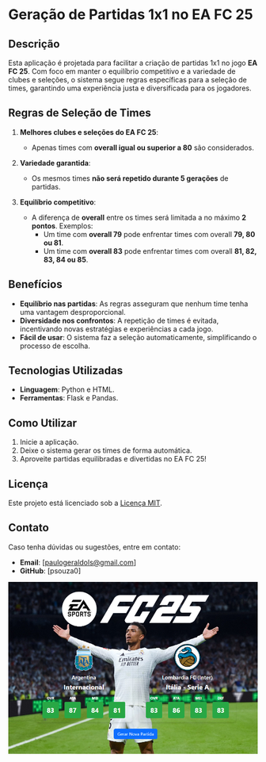 # Geração de Partidas 1x1 no EA FC 25


## Descrição
Esta aplicação é projetada para facilitar a criação de partidas 1x1 no jogo **EA FC 25**.
Com foco em manter o equilíbrio competitivo e a variedade de clubes e seleções, o sistema segue regras específicas para a seleção de times, garantindo uma experiência justa e diversificada para os jogadores.

## Regras de Seleção de Times
1. **Melhores clubes e seleções do EA FC 25**:
   - Apenas times com **overall igual ou superior a 80** são considerados.

2. **Variedade garantida**:
   - Os mesmos times **não será repetido durante 5 gerações** de partidas.

3. **Equilíbrio competitivo**:
   - A diferença de **overall** entre os times será limitada a no máximo **2 pontos**. Exemplos:
     - Um time com **overall 79** pode enfrentar times com overall **79, 80 ou 81**.
     - Um time com **overall 83** pode enfrentar times com overall **81, 82, 83, 84 ou 85**.

## Benefícios
- **Equilíbrio nas partidas**: As regras asseguram que nenhum time tenha uma vantagem desproporcional.
- **Diversidade nos confrontos**: A repetição de times é evitada, incentivando novas estratégias e experiências a cada jogo.
- **Fácil de usar**: O sistema faz a seleção automaticamente, simplificando o processo de escolha.

## Tecnologias Utilizadas
- **Linguagem**: Python e HTML.
- **Ferramentas**: Flask e Pandas.

## Como Utilizar
1. Inicie a aplicação.
2. Deixe o sistema gerar os times de forma automática.
3. Aproveite partidas equilibradas e divertidas no EA FC 25!


## Licença
Este projeto está licenciado sob a [Licença MIT](LICENSE).

## Contato
Caso tenha dúvidas ou sugestões, entre em contato:
- **Email**: [paulogeraldols@gmail.com]
- **GitHub**: [psouza0]


![](background.png)
